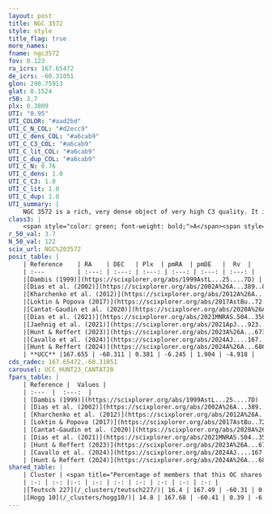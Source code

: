 ```yaml
---
layout: post
title: NGC 3572
style: style
title_flag: true
more_names: 
fname: ngc3572
fov: 0.123
ra_icrs: 167.65472
de_icrs: -60.31051
glon: 290.75913
glat: 0.1524
r50: 3.7
plx: 0.3809
UTI: "0.95"
UTI_COLOR: "#aad2bd"
UTI_C_N_COL: "#d2ecc9"
UTI_C_dens_COL: "#a6cab9"
UTI_C_C3_COL: "#a6cab9"
UTI_C_lit_COL: "#a6cab9"
UTI_C_dup_COL: "#a6cab9"
UTI_C_N: 0.76
UTI_C_dens: 1.0
UTI_C_C3: 1.0
UTI_C_lit: 1.0
UTI_C_dup: 1.0
UTI_summary: |
    NGC 3572 is a rich, very dense object of very high C3 quality. It is very well-studied in the literature.<br><br>This object shares a small percentage of members with at least one entry reported in the same catalogue.
class3: |
    <span style="color: green; font-weight: bold;">A</span><span style="color: green; font-weight: bold;">A</span>
r_50_val: 3.7
N_50_val: 122
scix_url: NGC%203572
posit_table: |
    | Reference    | RA    | DEC   | Plx  | pmRA  | pmDE   |  Rv  |
    | :---         | :---: | :---: | :---: | :---: | :---: | :---: |
    |[Dambis (1999)](https://scixplorer.org/abs/1999AstL...25....7D) | 167.596 | -60.248 | -- | -- | -- | -- |
    |[Dias et al. (2002)](https://scixplorer.org/abs/2002A%26A...389..871D) | 167.596 | -60.248 | -- | -4.37 | -0.96 | -4.0 |
    |[Kharchenko et al. (2012)](https://scixplorer.org/abs/2012A%26A...543A.156K) | 167.602 | -60.25 | -- | -9.19 | 2.31 | -- |
    |[Loktin & Popova (2017)](https://scixplorer.org/abs/2017AstBu..72..257L) | 167.595 | -60.248 | -- | -4.37 | -0.96 | -8.0 |
    |[Cantat-Gaudin et al. (2020)](https://scixplorer.org/abs/2020A%26A...640A...1C) | 167.64 | -60.294 | 0.376 | -6.261 | 1.893 | -- |
    |[Dias et al. (2021)](https://scixplorer.org/abs/2021MNRAS.504..356D) | 167.633 | -60.302 | 0.383 | -6.266 | 1.904 | -- |
    |[Jaehnig et al. (2021)](https://scixplorer.org/abs/2021ApJ...923..129J) | 167.646 | -60.293 | 0.409 | -6.204 | 1.921 | -- |
    |[Hunt & Reffert (2023)](https://scixplorer.org/abs/2023A%26A...673A.114H) | 167.625 | -60.28 | 0.373 | -6.253 | 1.949 | -4.931 |
    |[Cavallo et al. (2024)](https://scixplorer.org/abs/2024AJ....167...12C) | 167.639 | -60.302 | 0.371 | -- | -- | -- |
    |[Hunt & Reffert (2024)](https://scixplorer.org/abs/2024A%26A...686A..42H) | 167.625 | -60.28 | 0.373 | -6.253 | 1.949 | -4.931 |
    | **UCC** |167.655 | -60.311 | 0.381 | -6.245 | 1.904 | -4.918 | 
cds_radec: 167.65472,-60.31051
carousel: UCC_HUNT23_CANTAT20
fpars_table: |
    | Reference |  Values |
    | :---  |  :---:  |
    | [Dambis (1999)](https://scixplorer.org/abs/1999AstL...25....7D) | `E_B-V_=0.44, DM0=11.9, log_age_=6.5` |
    | [Dias et al. (2002)](https://scixplorer.org/abs/2002A%26A...389..871D) | `E(B-V)=0.389, Dist=1995.0, Age=6.891` |
    | [Kharchenko et al. (2012)](https://scixplorer.org/abs/2012A%26A...543A.156K) | `e_bv=0.364, distance=1997, log_age=6.925` |
    | [Loktin & Popova (2017)](https://scixplorer.org/abs/2017AstBu..72..257L) | `E(B-V)=0.387, Dmod=11.51, logt=6.896` |
    | [Cantat-Gaudin et al. (2020)](https://scixplorer.org/abs/2020A%26A...640A...1C) | `AVNN=1.53, DMNN=11.95, AgeNN=6.68` |
    | [Dias et al. (2021)](https://scixplorer.org/abs/2021MNRAS.504..356D) | `Av=1.435, Dist=2276, logage=6.811, [Fe/H]=0.071` |
    | [Hunt & Reffert (2023)](https://scixplorer.org/abs/2023A%26A...673A.114H) | `AV50=1.292, diffAV50=1.501, MOD50=11.921, logAge50=6.687` |
    | [Cavallo et al. (2024)](https://scixplorer.org/abs/2024AJ....167...12C) | `AV50=1.42, dMod50=11.75, logAge50=6.58, [Fe/H]50=-0.18` |
    | [Hunt & Reffert (2024)](https://scixplorer.org/abs/2024A%26A...686A..42H) | `MassJ=502.358` |
shared_table: |
    | Cluster | <span title="Percentage of members that this OC shares with the ones listed">%</span>   | RA   | DEC   | Plx   | pmRA  | pmDE  | Rv | UTI |
    | :-: | :-: |:-: | :-: | :-: | :-: | :-: | :-: | :-: |
    |[Teutsch 227](/_clusters/teutsch227/)| 16.4 | 167.49 | -60.31 | 0.37 | -6.22 | 1.85 | -28.47 |0.15 |
    |[Hogg 10](/_clusters/hogg10/)| 14.8 | 167.68 | -60.41 | 0.39 | -6.2 | 1.79 | -10.87 |0.77 |
---
```

